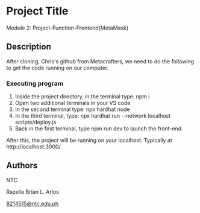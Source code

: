 # Project Title
Module 2: Project-Function-Frontend(MetaMask)

## Description
After cloning, Chris's github from Metacrafters, we need to do the following to get the code running on our computer.

### Executing program
1. Inside the project directory, in the terminal type: npm i
2. Open two additional terminals in your VS code
3. In the second terminal type: npx hardhat node
4. In the third terminal, type: npx hardhat run --network localhost scripts/deploy.js
5. Back in the first terminal, type npm run dev to launch the front-end.

After this, the project will be running on your localhost. 
Typically at http://localhost:3000/

## Authors
NTC

Razelle Brian L. Arlos

8214515@ntc.edu.ph
   
